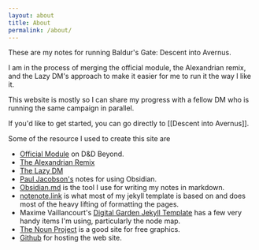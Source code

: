 ```yaml
---
layout: about
title: About
permalink: /about/
---
```


These are my notes for running Baldur's Gate: Descent into Avernus.

I am in the process of merging the official module, the Alexandrian remix, and the Lazy DM's approach to make it easier for me to run it the way I like it.

This website is mostly so I can share my progress with a fellow DM who is running the same campaign in parallel.

If you'd like to get started, you can go directly to [[Descent into Avernus]].

Some of the resource I used to create this site are

- [Official Module](https://www.dndbeyond.com/sources/bgdia) on D&D Beyond.
- [The Alexandrian Remix](https://thealexandrian.net/wordpress/44214/roleplaying-games/remixing-avernus)
- [The Lazy DM](https://slyflourish.com/lazydm/)
- [Paul Jacobson's](https://pauljacobson.me/2021/02/05/how-i-use-obsidian-for-dungeons-and-dragons-games/) notes for using Obsidian.
- [Obsidian.md](http://obsidian.md) is the tool I use for writing my notes in markdown.
- [notenote.link](https://notenote.link/notes/obsidian-integration) is what most of my jekyll template is based on and does most of the heavy lifting of formatting the pages.
- Maxime Vaillancourt's [Digital Garden Jekyll Template](https://digital-garden-jekyll-template.netlify.app/) has a few very handy items I'm using, particularly the node map.
- [The Noun Project](https://thenounproject.com/) is a good site for free graphics.
- [Github](http://github.com) for hosting the web site.
